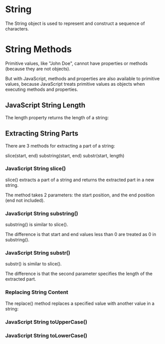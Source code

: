 # String
The String object is used to represent and construct a sequence of characters.

# String Methods
Primitive values, like "John Doe", cannot have properties or methods (because they are not objects).

But with JavaScript, methods and properties are also available to primitive values, because JavaScript treats primitive values as objects when executing methods and properties.

## JavaScript String Length
The length property returns the length of a string:

## Extracting String Parts
There are 3 methods for extracting a part of a string:

slice(start, end)
substring(start, end)
substr(start, length)

### JavaScript String slice()
slice() extracts a part of a string and returns the extracted part in a new string.

The method takes 2 parameters: the start position, and the end position (end not included).
### JavaScript String substring()
substring() is similar to slice().

The difference is that start and end values less than 0 are treated as 0 in substring().

### JavaScript String substr()
substr() is similar to slice().

The difference is that the second parameter specifies the length of the extracted part.

### Replacing String Content

The replace() method replaces a specified value with another value in a string:


### JavaScript String toUpperCase()

### JavaScript String toLowerCase()


